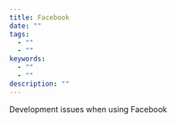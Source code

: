 ```yaml
---
title: Facebook
date: ""
tags:
  - ""
  - ""
keywords:
  - ""
  - ""
description: ""
---
```


Development issues when using Facebook
